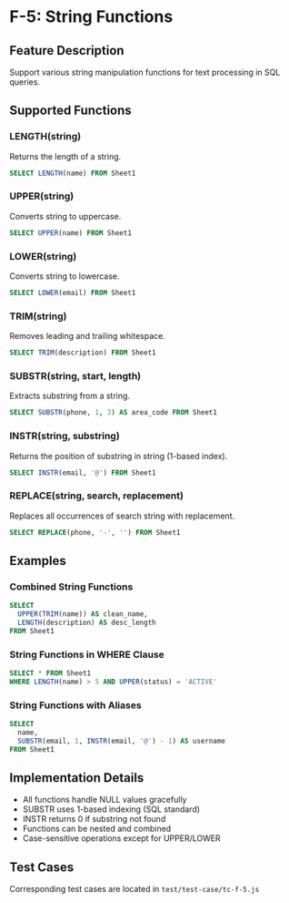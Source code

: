 # F-5: String Functions

## Feature Description
Support various string manipulation functions for text processing in SQL queries.

## Supported Functions

### LENGTH(string)
Returns the length of a string.
```sql
SELECT LENGTH(name) FROM Sheet1
```

### UPPER(string)
Converts string to uppercase.
```sql
SELECT UPPER(name) FROM Sheet1
```

### LOWER(string)
Converts string to lowercase.
```sql
SELECT LOWER(email) FROM Sheet1
```

### TRIM(string)
Removes leading and trailing whitespace.
```sql
SELECT TRIM(description) FROM Sheet1
```

### SUBSTR(string, start, length)
Extracts substring from a string.
```sql
SELECT SUBSTR(phone, 1, 3) AS area_code FROM Sheet1
```

### INSTR(string, substring)
Returns the position of substring in string (1-based index).
```sql
SELECT INSTR(email, '@') FROM Sheet1
```

### REPLACE(string, search, replacement)
Replaces all occurrences of search string with replacement.
```sql
SELECT REPLACE(phone, '-', '') FROM Sheet1
```

## Examples

### Combined String Functions
```sql
SELECT 
  UPPER(TRIM(name)) AS clean_name,
  LENGTH(description) AS desc_length
FROM Sheet1
```

### String Functions in WHERE Clause
```sql
SELECT * FROM Sheet1 
WHERE LENGTH(name) > 5 AND UPPER(status) = 'ACTIVE'
```

### String Functions with Aliases
```sql
SELECT 
  name,
  SUBSTR(email, 1, INSTR(email, '@') - 1) AS username
FROM Sheet1
```

## Implementation Details
- All functions handle NULL values gracefully
- SUBSTR uses 1-based indexing (SQL standard)
- INSTR returns 0 if substring not found
- Functions can be nested and combined
- Case-sensitive operations except for UPPER/LOWER

## Test Cases
Corresponding test cases are located in `test/test-case/tc-f-5.js`